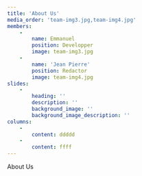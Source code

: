 ```yaml
---
title: 'About Us'
media_order: 'team-img3.jpg,team-img4.jpg'
members:
    -
        name: Emmanuel
        position: Developper
        image: team-img3.jpg
    -
        name: 'Jean Pierre'
        position: Redactor
        image: team-img4.jpg
slides:
    -
        heading: ''
        description: ''
        background_image: ''
        background_image_description: ''
columns:
    -
        content: ddddd
    -
        content: ffff
---
```


About Us